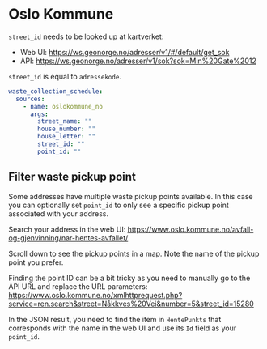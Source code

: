 # Oslo Kommune

`street_id` needs to be looked up at kartverket:

- Web UI: https://ws.geonorge.no/adresser/v1/#/default/get_sok
- API: https://ws.geonorge.no/adresser/v1/sok?sok=Min%20Gate%2012

`street_id` is equal to `adressekode`.

```yaml
waste_collection_schedule:
  sources:
    - name: oslokommune_no
      args:
        street_name: ""
        house_number: ""
        house_letter: ""
        street_id: ""
        point_id: ""
```

## Filter waste pickup point

Some addresses have multiple waste pickup points available. In this case you can optionally set `point_id` to only see a specific pickup point associated with your address.

Search your address in the web UI:
https://www.oslo.kommune.no/avfall-og-gjenvinning/nar-hentes-avfallet/

Scroll down to see the pickup points in a map. Note the name of the pickup point you prefer.

Finding the point ID can be a bit tricky as you need to manually go to the API URL and replace the URL parameters:
<https://www.oslo.kommune.no/xmlhttprequest.php?service=ren.search&street=Nåkkves%20Vei&number=5&street_id=15280>

In the JSON result, you need to find the item in `HentePunkts` that corresponds with the name in the web UI and use its `Id` field as your `point_id`.
